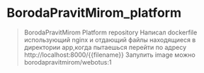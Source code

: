 # BorodaPravitMirom_platform
>BorodaPravitMirom Platform repository
>Написал dockerfile использующий nginx и отдающий файлы находящиеся в директории app,когда пытаешься перейти по адресу http://localhost:8000/{{filename}}
>Запулить image можно borodapravitmirom/webotus:1
